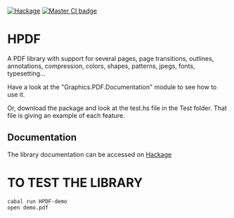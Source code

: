 [![Hackage](https://img.shields.io/hackage/v/HPDF.svg)](https://hackage.haskell.org/package/HPDF)
[![Master CI badge](https://github.com/hsyl20/HPDF/actions/workflows/ci.yml/badge.svg?branch=master)](https://github.com/hsyl20/HPDF/actions/workflows/ci.yml?query=branch%3Amaster)

HPDF
====

A PDF library with support for several pages, page transitions, outlines,
annotations, compression, colors, shapes, patterns, jpegs, fonts, typesetting...

Have a look at the "Graphics.PDF.Documentation" module to see how to use it. 

Or, download the package and look at the test.hs file in the Test folder. That
file is giving an example of each feature.

Documentation
-------------

The library documentation can be accessed on [Hackage](https://hackage.haskell.org/package/HPDF)


TO TEST THE LIBRARY
=====================

```
cabal run HPDF-demo
open demo.pdf
```
